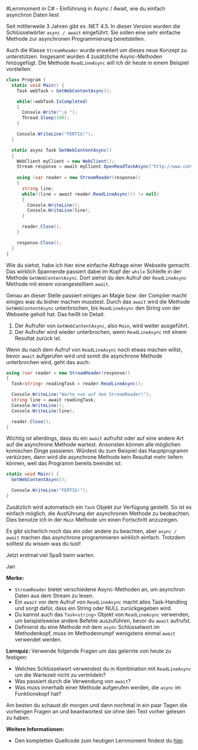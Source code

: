 #Lernmoment in C# - Einführung in Async / Await, wie du einfach asynchron Daten liest

Seit mittlerweile 3 Jahren gibt es .NET 4.5. In dieser Version wurden die Schlüsselwörter `async / await` eingeführt. Sie sollen eine sehr einfache Methode zur asynchronen Programmierung bereitstellen.

Auch die Klasse `StreamReader` wurde erweitert um dieses neue Konzept zu unterstützen. Insgesamt wurden 4 zusätzliche Async-Methoden hinzugefügt. Die Methode `ReadLineAsync` will ich dir heute in einem Beispiel vorstellen:

```c#
class Program {
  static void Main() {
    Task webTask = GetWebContentAsync();

    while(!webTask.IsCompleted)
    {
      Console.Write(";o ");
      Thread.Sleep(100);
    }

    Console.WriteLine("FERTIG!");
  }

  static async Task GetWebContentAsync()
  {
    WebClient myClient = new WebClient();
    Stream response = await myClient.OpenReadTaskAsync("http://www.contoso.com/index.htm");
  
    using (var reader = new StreamReader(response))
    {
      string line;
      while((line = await reader.ReadLineAsync()) != null)
      {
        Console.WriteLine();
        Console.WriteLine(line);
      }

      reader.Close();
    }

    response.Close();
  }
}
```

Wie du siehst, habe ich hier eine einfache Abfrage einer Webseite gemacht. Das wirklich Spannende passiert dabei im Kopf der `while` Schleife in der Methode `GetWebContentAsync`. Dort siehst du den Aufruf der `ReadLineAsync` Methode mit einem vorangestelltem `await`.

Genau an dieser Stelle passiert einiges an Magie bzw. der Compiler macht einiges was du bisher machen musstest. Durch das `await` wird die Methode `GetWebContentAsync` unterbrochen, bis `ReadLineAsync` den String von der Webseite geholt hat. Das heißt im Detail:

1.	Der Aufrufer von `GetWebContentAsync`, also `Main`, wird weiter ausgeführt.
2.	Der Aufrufer wird wieder unterbrochen, wenn `ReadLineAsync` mit einem Resultat zurück ist.

Wenn du nach dem Aufruf von `ReadLineAsync` noch etwas machen willst, bevor `await` aufgerufen wird und somit die asynchrone Methode unterbrochen wird, geht das auch:

```c#
using (var reader = new StreamReader(response))
{
  Task<string> readingTask = reader.ReadLineAsync();

  Console.WriteLine("Warte nun auf den StreamReader!");
  string line = await readingTask;
  Console.WriteLine();
  Console.WriteLine(line);

  reader.Close();
}
```

Wichtig ist allerdings, dass du ein `await` aufrufst oder auf eine andere Art auf die asynchrone Methode wartest. Ansonsten können alle möglichen komischen Dinge passieren. Würdest du zum Beispiel das Hauptprogramm verkürzen, dann wird die asynchrone Methode kein Resultat mehr liefern können, weil das Programm bereits beendet ist:

```c#
static void Main() {
  GetWebContentAsync();

  Console.WriteLine("FERTIG!");
}
```

Zusätzlich wird automatisch ein `Task` Objekt zur Verfügung gestellt. So ist es einfach möglich, die Ausführung der asynchronen Methode zu beobachten. Dies benutze ich in der `Main` Methode um einen Fortschritt anzuzeigen.

Es gibt sicherlich noch das ein oder andere zu beachten, aber `async / await` machen das asynchrone programmieren wirklich einfach. Trotzdem solltest du wissen was du tust!

Jetzt erstmal viel Spaß beim warten.

Jan

**Merke:**

-	`StreamReader` bietet verschiedene Async-Methoden an, um asynchron Daten aus dem Stream zu lesen.
-	Ein `await` vor dem Aufruf von `ReadLineAsync` macht alles Task-Handling und sorgt dafür, dass ein String oder NULL zurückgegeben wird.
-	Du kannst auch das `Task<string>` Objekt von `ReadLineAsync` verwenden, um beispielsweise andere Befehle auszuführen, bevor du `await` aufrufst.
-	Definierst du eine Methode mit dem `async` Schlüsselwort im Methodenkopf, muss im Methodenrumpf wenigstens einmal `await` verwendet werden.

**Lernquiz:** Verwende folgende Fragen um das gelernte von heute zu festigen:

-	Welches Schlüsselwort verwendest du in Kombination mit `ReadLineAsync` um die Wartezeit nicht zu vertrödeln?
-	Was passiert durch die Verwendung von `await`?
-	Was muss innerhalb einer Methode aufgerufen werden, die `async` im Funktionskopf hat?

Am besten du schaust dir morgen und dann nochmal in ein paar Tagen die vorherigen Fragen an und beantwortest sie ohne den Text vorher gelesen zu haben.

**Weitere Informationen:**

-	Den kompletten Quellcode zum heutigen Lernmoment findest du [hier](https://github.com/LernMoment/csharp-fortgeschrittene/tree/master/AsyncAwaitEinfuehrung).
